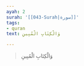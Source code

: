 ```yaml
---
ayah: 2
surah: '[[043-Surah|سورة]]'
tags:
- quran
text: وَالْكِتَابِ الْمُبِينِ

---
```

> وَالْكِتَابِ الْمُبِينِ
